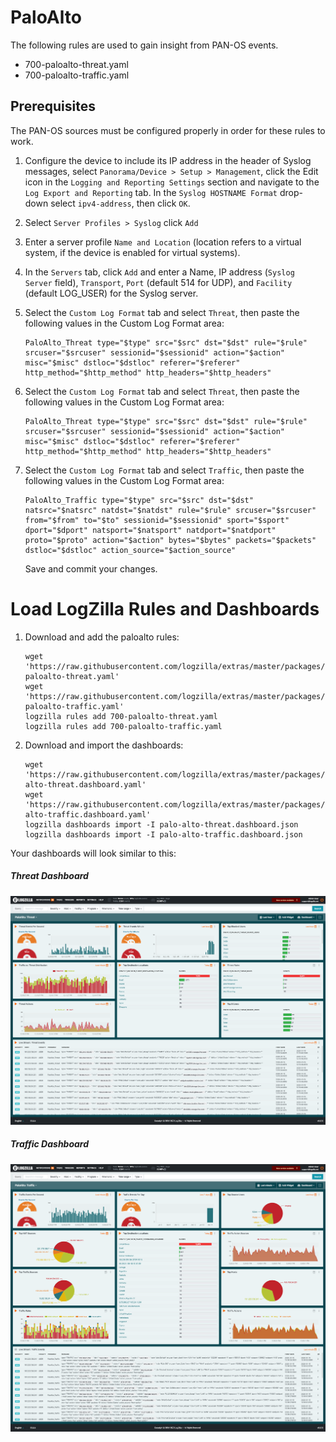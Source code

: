 # PaloAlto
The following rules are used to gain insight from PAN-OS events.

* 700-paloalto-threat.yaml
* 700-paloalto-traffic.yaml

## Prerequisites
The PAN-OS sources must be configured properly in order for these rules to work.

1. Configure the device to include its IP address in the header of Syslog messages, select `Panorama/Device > Setup > Management`, click the Edit icon in the `Logging and Reporting Settings` section and navigate to the `Log Export and Reporting` tab. In the `Syslog HOSTNAME Format` drop-down select `ipv4-address`, then click `OK`.

2. Select `Server Profiles > Syslog` click `Add`

3. Enter a server profile `Name and Location` (location refers to a virtual system, if the device is enabled for virtual systems).

4. In the `Servers` tab, click `Add` and enter a Name, IP address (`Syslog Server` field), `Transport`, `Port` (default 514 for UDP), and `Facility` (default LOG_USER) for the Syslog server.

5. Select the `Custom Log Format` tab and select `Threat`, then paste the following values in the Custom Log Format area:

	```
	PaloAlto_Threat type="$type" src="$src" dst="$dst" rule="$rule" srcuser="$srcuser" sessionid="$sessionid" action="$action" misc="$misc" dstloc="$dstloc" referer="$referer" http_method="$http_method" http_headers="$http_headers"
	```

6. Select the `Custom Log Format` tab and select `Threat`, then paste the following values in the Custom Log Format area:

	```
	PaloAlto_Threat type="$type" src="$src" dst="$dst" rule="$rule" srcuser="$srcuser" sessionid="$sessionid" action="$action" misc="$misc" dstloc="$dstloc" referer="$referer" http_method="$http_method" http_headers="$http_headers"
	```

7. Select the `Custom Log Format` tab and select `Traffic`, then paste the following values in the Custom Log Format area:

	```
	PaloAlto_Traffic type="$type" src="$src" dst="$dst" natsrc="$natsrc" natdst="$natdst" rule="$rule" srcuser="$srcuser" from="$from" to="$to" sessionid="$sessionid" sport="$sport" dport="$dport" natsport="$natsport" natdport="$natdport" proto="$proto" action="$action" bytes="$bytes" packets="$packets" dstloc="$dstloc" action_source="$action_source"
	```

	Save and commit your changes.


# Load LogZilla Rules and Dashboards
1. Download and add the paloalto rules:

	```
	wget 'https://raw.githubusercontent.com/logzilla/extras/master/packages/PaloAlto/rules.d/700-paloalto-threat.yaml'
	wget 'https://raw.githubusercontent.com/logzilla/extras/master/packages/PaloAlto/rules.d/700-paloalto-traffic.yaml'
	logzilla rules add 700-paloalto-threat.yaml
	logzilla rules add 700-paloalto-traffic.yaml
	```

2. Download and import the dashboards:

	```
	wget 'https://raw.githubusercontent.com/logzilla/extras/master/packages/PaloAlto/dashboards/palo-alto-threat.dashboard.yaml'
	wget 'https://raw.githubusercontent.com/logzilla/extras/master/packages/PaloAlto/dashboards/palo-alto-traffic.dashboard.yaml'
	logzilla dashboards import -I palo-alto-threat.dashboard.json
	logzilla dashboards import -I palo-alto-traffic.dashboard.json
	```

Your dashboards will look similar to this:

##### Threat Dashboard

![PAN-OS Threats](images/pan-os-threat-dashboard.png)

##### Traffic Dashboard

![PAN-OS Traffic](images/pan-os-traffic-dashboard.png)
